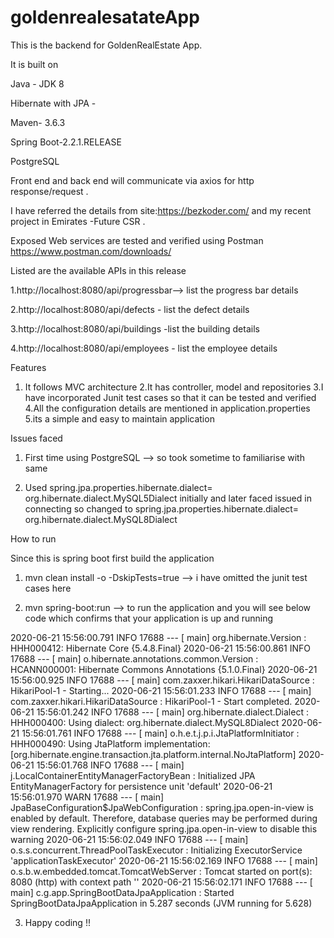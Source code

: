 # goldenrealesatateApp
 This is the backend for GoldenRealEstate App.
 
 It is built on 
 
 Java - JDK 8
 
 Hibernate with JPA -
 
 Maven- 3.6.3 
 
 Spring Boot-2.2.1.RELEASE
 
 PostgreSQL
 
 Front end and back end will communicate via axios for http response/request .
 
 
 I have referred the details from  site:https://bezkoder.com/ and my recent project in Emirates -Future CSR .
 
 Exposed Web services are tested and verified using Postman https://www.postman.com/downloads/
 
 
 Listed are the available APIs in this release 
 
 1.http://localhost:8080/api/progressbar--> list the progress bar details 
 
 2.http://localhost:8080/api/defects - list the defect details 
 
 3.http://localhost:8080/api/buildings -list the building details 
 
 4.http://localhost:8080/api/employees - list the employee details 


Features 

1. It follows MVC architecture 
2.It has controller, model and repositories 
3.I have incorporated Junit test cases so that it can be tested and verified 
4.All the configuration details are mentioned in application.properties 
5.its a simple and easy to maintain application 


Issues faced 
1. First time using PostgreSQL --> so took sometime to familiarise with same 

2. Used spring.jpa.properties.hibernate.dialect= org.hibernate.dialect.MySQL5Dialect initially and later faced issued in connecting 
so changed to spring.jpa.properties.hibernate.dialect= org.hibernate.dialect.MySQL8Dialect


How to run 

Since this is spring boot first build the application 

1. mvn clean install -o -DskipTests=true --> i have omitted the junit test cases here 

2. mvn spring-boot:run --> to run the application and you will see below code which confirms that your application is up and running 

2020-06-21 15:56:00.791  INFO 17688 --- [           main] org.hibernate.Version                    : HHH000412: Hibernate Core {5.4.8.Final}
2020-06-21 15:56:00.861  INFO 17688 --- [           main] o.hibernate.annotations.common.Version   : HCANN000001: Hibernate Commons Annotations {5.1.0.Final}
2020-06-21 15:56:00.925  INFO 17688 --- [           main] com.zaxxer.hikari.HikariDataSource       : HikariPool-1 - Starting...
2020-06-21 15:56:01.233  INFO 17688 --- [           main] com.zaxxer.hikari.HikariDataSource       : HikariPool-1 - Start completed.
2020-06-21 15:56:01.242  INFO 17688 --- [           main] org.hibernate.dialect.Dialect            : HHH000400: Using dialect: org.hibernate.dialect.MySQL8Dialect
2020-06-21 15:56:01.761  INFO 17688 --- [           main] o.h.e.t.j.p.i.JtaPlatformInitiator       : HHH000490: Using JtaPlatform implementation: [org.hibernate.engine.transaction.jta.platform.internal.NoJtaPlatform]
2020-06-21 15:56:01.768  INFO 17688 --- [           main] j.LocalContainerEntityManagerFactoryBean : Initialized JPA EntityManagerFactory for persistence unit 'default'
2020-06-21 15:56:01.970  WARN 17688 --- [           main] JpaBaseConfiguration$JpaWebConfiguration : spring.jpa.open-in-view is enabled by default. Therefore, database queries may be performed during view rendering. Explicitly configure spring.jpa.open-in-view to disable this warning
2020-06-21 15:56:02.049  INFO 17688 --- [           main] o.s.s.concurrent.ThreadPoolTaskExecutor  : Initializing ExecutorService 'applicationTaskExecutor'
2020-06-21 15:56:02.169  INFO 17688 --- [           main] o.s.b.w.embedded.tomcat.TomcatWebServer  : Tomcat started on port(s): 8080 (http) with context path ''
2020-06-21 15:56:02.171  INFO 17688 --- [           main] c.g.app.SpringBootDataJpaApplication     : Started SpringBootDataJpaApplication in 5.287 seconds (JVM running for 5.628)


3.  Happy coding !!







